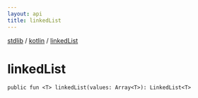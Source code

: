 ```yaml
---
layout: api
title: linkedList
---
```

[stdlib](../index.html) / [kotlin](index.html) / [linkedList](linkedList.html)

# linkedList

```
public fun <T> linkedList(values: Array<T>): LinkedList<T>
```

